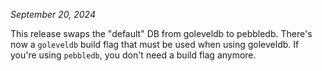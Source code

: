 *September 20, 2024*

This release swaps the "default" DB from goleveldb to pebbledb. There's now a
`goleveldb` build flag that must be used when using goleveldb. If you're using
`pebbledb`, you don't need a build flag anymore.
